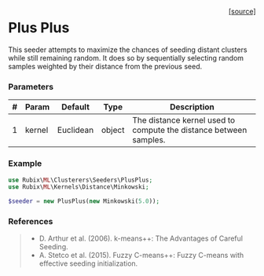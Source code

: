<span style="float:right;"><a href="https://github.com/RubixML/RubixML/blob/master/src/Clusterers/Seeders/PlusPlus.php">[source]</a></span>

# Plus Plus
This seeder attempts to maximize the chances of seeding distant clusters while still remaining random. It does so by sequentially selecting random samples weighted by their distance from the previous seed.

### Parameters
| # | Param | Default | Type | Description |
|---|---|---|---|---|
| 1 | kernel | Euclidean | object | The distance kernel used to compute the distance between samples. |

### Example
```php
use Rubix\ML\Clusterers\Seeders\PlusPlus;
use Rubix\ML\Kernels\Distance\Minkowski;

$seeder = new PlusPlus(new Minkowski(5.0));
```

### References
>- D. Arthur et al. (2006). k-means++: The Advantages of Careful Seeding.
>- A. Stetco et al. (2015). Fuzzy C-means++: Fuzzy C-means with effective seeding initialization.